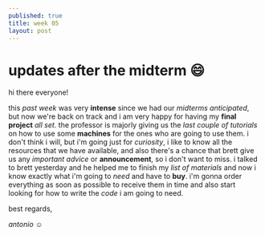 ```yaml
---
published: true
title: week 05
layout: post
---
```

# updates after the midterm 😄

hi there everyone!

this *past week* was very **intense** since we had our *midterms anticipated*, but now we're back on track and i am very happy for having my **final project** *all set*. the professor is majorly giving us the *last couple of tutorials* on how to use some **machines** for the ones who are going to use them. i don't think i will, but i'm going just for *curiosity*, i like to know all the resources that we have available, and also there's a chance that brett give us any *important advice* or **announcement**, so i don't want to miss.
i talked to brett yesterday and he helped me to finish my *list of materials* and now i know exactly what i'm going to *need* and have to **buy**. i'm gonna order everything as soon as possible to receive them in time and also start looking for how to write the *code* i am going to need.

best regards,

*antonio* ☺